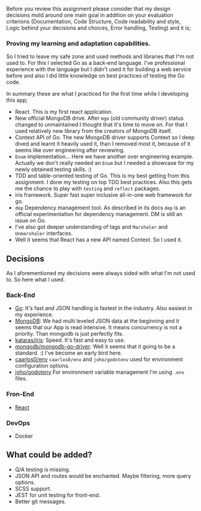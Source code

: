 
Before you review this assignment please consider that my design decisions mold around one main goal in addition on your evaluation criterions (Documentation, Code Structure, Code readability and style, Logic behind your decisions and choices, Error handling, Testing) and it is;

### Proving my learning and adaptation capabilities. 

So I tried to leave my safe zone and used methods and libraries that I^m not used to. For this I selected Go as a back-end language. I've professional experience with the language but I didn't used it for building a web service before and also I did little knowledge on best practices of testing the Go code. 

In summary these are what I practiced for the first time while I developing this app;

* React. This is my first react application.
* New official MongoDB drive. After `mgo` (old community driver) status changed to unmaintained I thought that it's time to move on. For that I used relatively new library from the creators of MongoDB itself.
* Context API of Go. The new MongoDB driver supports Context so I deep dived and learnt it heavily used it, than I removed most it, because of it seems like over engineering after reviewing.
* `Enum` implementation... Here we have another over engineering example. Actually we don't really needed an `Enum` but I needed a showcase for my newly obtained testing skills. :) 
* TDD and table-oriented testing of Go. This is my best getting from this assignment. I done my testing on top TDD best practices. Also this gets me the chance to play with `testing` and `reflect` packages. 
* iris framework. Super fast super inclusive all-in-one web framework for go.
* `dep` Dependency management tool. As described in its docs `dep` is an official experimentation for dependency management. DM is still an issue on Go. 
* I've also got deeper understanding of tags and `Marshaler` and `Unmarshaler` interfaces.
* Well it seems that React has a new API named Context. So I used it. 

## Decisions
As I aforementioned my decisions were always sided with what I'm not used to. So here what I used.
### Back-End
* [Go](https://golang.org/): It's fast and JSON handling is fastest in the industry. Also easiest in my experience.
* [MongoDB](https://www.mongodb.com/): We had multi leveled JSON data at the beginning and it seems that our App is read intensive. It means concurrency is not a priority. Than mongodb is just perfectly fits.
* [kataras/iris](https://github.com/kataras/iris): Speed. It's fast and easy to use.
* [mongodb/mongodb-go-driver](https://github.com/mongodb/mongo-go-driver): Well it seems that it going to be a standard. :) I've become an early bird here.
* [caarlos0/env](https://github.com/caarlos0/env) `caarlos0/env` and `joho/godotenv` used for environment configuration options.   
* [joho/godotenv](https://github.com/joho/godotenv) For environment variable management I'm using `.env` files. 
### Fron-End
* [React](https://reactjs.org/)
### DevOps
* Docker


## What could be added?

* Q/A testing is missing.
* JSON API and routes would be enchanted. Maybe filtering, more query options.
* SCSS support.
* JEST for unit testing for front-end.
* Better git messages.
